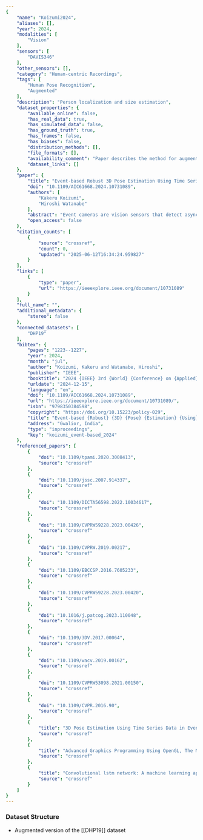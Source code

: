 ```yaml
---
{
    "name": "Koizumi2024",
    "aliases": [],
    "year": 2024,
    "modalities": [
        "Vision"
    ],
    "sensors": [
        "DAVIS346"
    ],
    "other_sensors": [],
    "category": "Human-centric Recordings",
    "tags": [
        "Human Pose Recognition",
        "Augmented"
    ],
    "description": "Person localization and size estimation",
    "dataset_properties": {
        "available_online": false,
        "has_real_data": true,
        "has_simulated_data": false,
        "has_ground_truth": true,
        "has_frames": false,
        "has_biases": false,
        "distribution_methods": [],
        "file_formats": [],
        "availability_comment": "Paper describes the method for augmenting the DHP19 Dataset",
        "dataset_links": []
    },
    "paper": {
        "title": "Event-based Robust 3D Pose Estimation Using Time Series Data",
        "doi": "10.1109/AIC61668.2024.10731089",
        "authors": [
            "Kakeru Koizumi",
            "Hiroshi Watanabe"
        ],
        "abstract": "Event cameras are vision sensors that detect asynchronous changes in luminance for each pixel. They are effective for 3D pose estimation in poorly illuminated environments since they have a wider dynamic range than conventional RGB cameras. Hence, they are expected to be used as surveillance cameras for detecting suspicious persons, especially at night. However, practical applications are hindered by the high cost of event cameras and the difficulty of their synchronization. To address the limited widespread use of event cameras, we ensure practicality by implementing monocular pose estimation. Common methods for event-based pose estimation involve creating a frame that combines a set number of asynchronous events. With these methods, only changes in motion can be captured due to the nature of event cameras. This makes estimation unstable since information on joints that do not move is not collected. Therefore, we propose a stable pose estimation method that accumulates event information by incorporating past time series data. In addition, datasets for event-based pose estimation, especially those consisting of raw event data, are rare and lack diversity. To overcome the lack of data, we use data augmentation to create a robust event dataset for person localization and size estimation. Incorporating past time series data along with data augmentation enhances the versatility and accuracy of event-based monocular pose estimation.",
        "open_access": false
    },
    "citation_counts": [
        {
            "source": "crossref",
            "count": 0,
            "updated": "2025-06-12T16:34:24.959827"
        }
    ],
    "links": [
        {
            "type": "paper",
            "url": "https://ieeexplore.ieee.org/document/10731089"
        }
    ],
    "full_name": "",
    "additional_metadata": {
        "stereo": false
    },
    "connected_datasets": [
        "DHP19"
    ],
    "bibtex": {
        "pages": "1223--1227",
        "year": 2024,
        "month": "jul",
        "author": "Koizumi, Kakeru and Watanabe, Hiroshi",
        "publisher": "IEEE",
        "booktitle": "2024 {IEEE} 3rd {World} {Conference} on {Applied} {Intelligence} and {Computing} ({AIC})",
        "urldate": "2024-12-15",
        "language": "en",
        "doi": "10.1109/AIC61668.2024.10731089",
        "url": "https://ieeexplore.ieee.org/document/10731089/",
        "isbn": "9798350384598",
        "copyright": "https://doi.org/10.15223/policy-029",
        "title": "Event-based {Robust} {3D} {Pose} {Estimation} {Using} {Time} {Series} {Data}",
        "address": "Gwalior, India",
        "type": "inproceedings",
        "key": "koizumi_event-based_2024"
    },
    "referenced_papers": [
        {
            "doi": "10.1109/tpami.2020.3008413",
            "source": "crossref"
        },
        {
            "doi": "10.1109/jssc.2007.914337",
            "source": "crossref"
        },
        {
            "doi": "10.1109/DICTA56598.2022.10034617",
            "source": "crossref"
        },
        {
            "doi": "10.1109/CVPRW59228.2023.00426",
            "source": "crossref"
        },
        {
            "doi": "10.1109/CVPRW.2019.00217",
            "source": "crossref"
        },
        {
            "doi": "10.1109/EBCCSP.2016.7605233",
            "source": "crossref"
        },
        {
            "doi": "10.1109/CVPRW59228.2023.00420",
            "source": "crossref"
        },
        {
            "doi": "10.1016/j.patcog.2023.110048",
            "source": "crossref"
        },
        {
            "doi": "10.1109/3DV.2017.00064",
            "source": "crossref"
        },
        {
            "doi": "10.1109/wacv.2019.00162",
            "source": "crossref"
        },
        {
            "doi": "10.1109/CVPRW53098.2021.00150",
            "source": "crossref"
        },
        {
            "doi": "10.1109/CVPR.2016.90",
            "source": "crossref"
        },
        {
            "title": "3D Pose Estimation Using Time Series Data in Event-based Video",
            "source": "crossref"
        },
        {
            "title": "Advanced Graphics Programming Using OpenGL, The Morgan Kaufmann Series in Computer Graphics",
            "source": "crossref"
        },
        {
            "title": "Convolutional lstm network: A machine learning approach for precipitation nowcasting",
            "source": "crossref"
        }
    ]
}
---
```


### Dataset Structure

- Augmented version of the \[[DHP19]\] dataset
